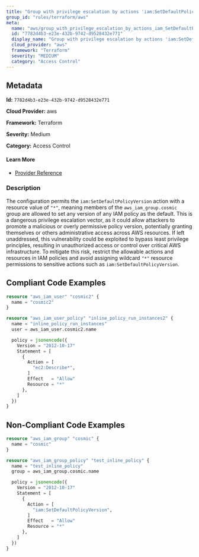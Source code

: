 ```yaml
---
title: "Group with privilege escalation by actions 'iam:SetDefaultPolicyVersion'"
group_id: "rules/terraform/aws"
meta:
  name: "aws/group_with_privilege_escalation_by_actions_iam_SetDefaultPolicyVersion"
  id: "7782d4b3-e23e-432b-9742-d9528432e771"
  display_name: "Group with privilege escalation by actions 'iam:SetDefaultPolicyVersion'"
  cloud_provider: "aws"
  framework: "Terraform"
  severity: "MEDIUM"
  category: "Access Control"
---
```

## Metadata

**Id:** `7782d4b3-e23e-432b-9742-d9528432e771`

**Cloud Provider:** aws

**Framework:** Terraform

**Severity:** Medium

**Category:** Access Control

#### Learn More

 - [Provider Reference](https://registry.terraform.io/providers/hashicorp/aws/latest/docs/resources/iam_group_policy#policy)

### Description

 The configuration permits the `iam:SetDefaultPolicyVersion` action with a resource value of `"*"`, meaning members of the `aws_iam_group.cosmic` group are allowed to set any version of any IAM policy as the default. This is a dangerous privilege escalation vector, as it could allow attackers to promote a malicious or overly permissive policy version, potentially granting themselves or others administrative access across AWS resources. If left unaddressed, this vulnerability could be exploited to bypass least privilege principles, resulting in unauthorized access or control over critical AWS infrastructure. To mitigate this risk, restrict the allowable actions and resources in IAM policies and avoid assigning wildcard `"*"` resource permissions to sensitive actions such as `iam:SetDefaultPolicyVersion`.


## Compliant Code Examples
```terraform
resource "aws_iam_user" "cosmic2" {
  name = "cosmic2"
}

resource "aws_iam_user_policy" "inline_policy_run_instances2" {
  name = "inline_policy_run_instances"
  user = aws_iam_user.cosmic2.name

  policy = jsonencode({
    Version = "2012-10-17"
    Statement = [
      {
        Action = [
          "ec2:Describe*",
        ]
        Effect   = "Allow"
        Resource = "*"
      },
    ]
  })
}

```
## Non-Compliant Code Examples
```terraform
resource "aws_iam_group" "cosmic" {
  name = "cosmic"
}

resource "aws_iam_group_policy" "test_inline_policy" {
  name = "test_inline_policy"
  group = aws_iam_group.cosmic.name

  policy = jsonencode({
    Version = "2012-10-17"
    Statement = [
      {
        Action = [
          "iam:SetDefaultPolicyVersion",
        ]
        Effect   = "Allow"
        Resource = "*"
      },
    ]
  })
}


```
